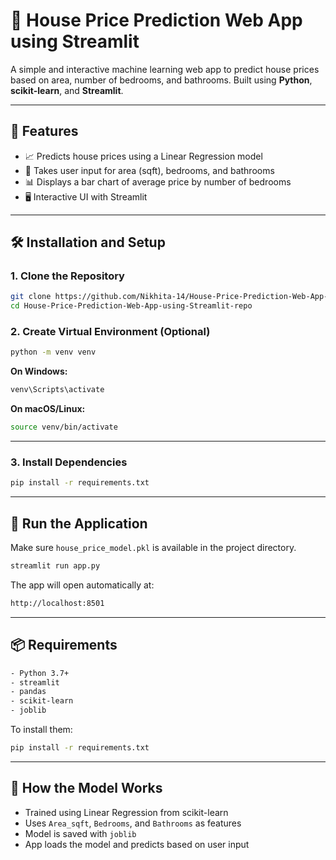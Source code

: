 # 🏡 House Price Prediction Web App using Streamlit

A simple and interactive machine learning web app to predict house prices based on area, number of bedrooms, and bathrooms. Built using **Python**, **scikit-learn**, and **Streamlit**.

---

## 📌 Features

- 📈 Predicts house prices using a Linear Regression model  
- 🧮 Takes user input for area (sqft), bedrooms, and bathrooms  
- 📊 Displays a bar chart of average price by number of bedrooms  
- 🖥️ Interactive UI with Streamlit  

---

## 🛠️ Installation and Setup

### 1. Clone the Repository

```bash
git clone https://github.com/Nikhita-14/House-Price-Prediction-Web-App-using-Streamlit-repo.git
cd House-Price-Prediction-Web-App-using-Streamlit-repo
```
### 2. Create Virtual Environment (Optional)
```bash
python -m venv venv
```
**On Windows:**  
```bash
venv\Scripts\activate
```
**On macOS/Linux:**  
```bash
source venv/bin/activate
```
---

### 3. Install Dependencies
```bash
pip install -r requirements.txt
```
---

## 🚀 Run the Application

Make sure `house_price_model.pkl` is available in the project directory.
```bash
streamlit run app.py
```
The app will open automatically at: 
```bash
http://localhost:8501
```
---

## 📦 Requirements
```bash
- Python 3.7+
- streamlit
- pandas
- scikit-learn
- joblib
```
To install them:
```bash
pip install -r requirements.txt
```
---

## 🧠 How the Model Works

- Trained using Linear Regression from scikit-learn  
- Uses `Area_sqft`, `Bedrooms`, and `Bathrooms` as features  
- Model is saved with `joblib`  
- App loads the model and predicts based on user input
